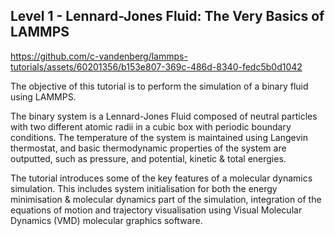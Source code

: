 ## Level 1 - Lennard-Jones Fluid: The Very Basics of LAMMPS

https://github.com/c-vandenberg/lammps-tutorials/assets/60201356/b153e807-369c-486d-8340-fedc5b0d1042


The objective of this tutorial is to perform the simulation of a binary fluid using LAMMPS.

The binary system is a Lennard-Jones Fluid composed of neutral particles with two different atomic radii in a cubic box with periodic boundary conditions. The temperature of the system is maintained using Langevin thermostat, and basic thermodynamic properties of the system are outputted, such as pressure, and potential, kinetic & total energies.

The tutorial introduces some of the key features of a molecular dynamics simulation. This includes system initialisation for both the energy minimisation & molecular dynamics part of the simulation, integration of the equations of motion and trajectory visualisation using Visual Molecular Dynamics (VMD) molecular graphics software.
